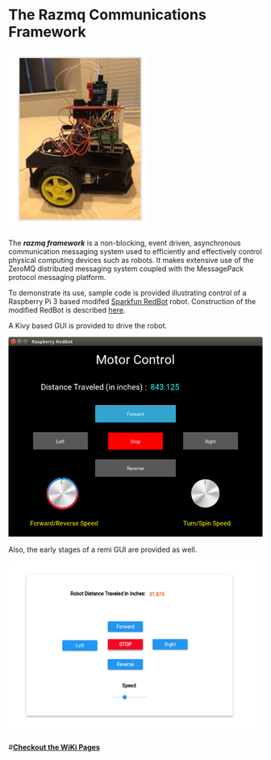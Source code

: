 # The Razmq Communications Framework

![](https://github.com/MrYsLab/razmq/blob/master/documentation/images/razbot.png)

The _**razmq framework**_ is a non-blocking, event driven, asynchronous communication messaging 
system used to efficiently and effectively control physical computing devices such as robots. It makes extensive use of 
the ZeroMQ distributed messaging system coupled with the MessagePack protocol messaging platform.

To demonstrate its use, sample code is provided illustrating control of a Raspberry Pi 3 
based modifed [Sparkfun RedBot](https://www.sparkfun.com/products/12649) robot. 
Construction of the modified RedBot is described [here](https://goo.gl/LSI7km).

A Kivy based GUI is provided to drive the robot.

![](https://github.com/MrYsLab/razmq/blob/master/documentation/images/GUI.png)   

Also, the early stages of a remi GUI are provided as well.

![](https://github.com/MrYsLab/razmq/blob/master/documentation/images/remi_gui.png)


#[**Checkout the WiKi Pages**](https://github.com/MrYsLab/razmq/wiki) 